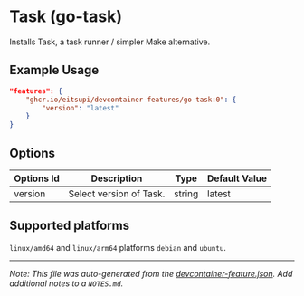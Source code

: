 
# Task (go-task)

Installs Task, a task runner / simpler Make alternative.

## Example Usage

```json
"features": {
    "ghcr.io/eitsupi/devcontainer-features/go-task:0": {
        "version": "latest"
    }
}
```

## Options

| Options Id | Description | Type | Default Value |
|-----|-----|-----|-----|
| version | Select version of Task. | string | latest |

<!-- markdownlint-disable MD041 -->

## Supported platforms

`linux/amd64` and `linux/arm64` platforms `debian` and `ubuntu`.


---

_Note: This file was auto-generated from the [devcontainer-feature.json](https://github.com/eitsupi/devcontainer-features/blob/main/src/go-task/devcontainer-feature.json).  Add additional notes to a `NOTES.md`._
